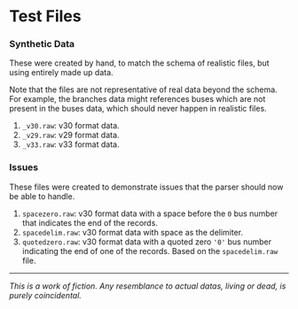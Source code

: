 # Test Files

### Synthetic Data

These were created by hand, to match the schema of realistic files, but using entirely made up data.

Note that the files are not representative of real data beyond the schema.
For example, the branches data might references buses which are not present in the buses data, which should never happen in realistic files.

1. `_v30.raw`: v30 format data.
2. `_v29.raw`: v29 format data.
3. `_v33.raw`: v33 format data.

### Issues

These files were created to demonstrate issues that the parser should now be able to handle.

1. `spacezero.raw`: v30 format data with a space before the `0` bus number that indicates the end of the records.
1. `spacedelim.raw`: v30 format data with space as the delimiter.
1. `quotedzero.raw`: v30 format data with a quoted zero `'0'` bus number indicating the end of one of the records.
   Based on the `spacedelim.raw` file.

---
_This is a work of fiction. Any resemblance to actual datas, living or dead, is purely coincidental._
